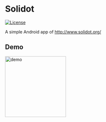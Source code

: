 # Solidot

[![License](https://img.shields.io/packagist/l/cakephp/app.svg?style=flat-square)](https://packagist.org/packages/cakephp/app)

A simple Android app of http://www.solidot.org/

## Demo
<img src="images/demo.gif" alt="demo" width="200px;"/>
